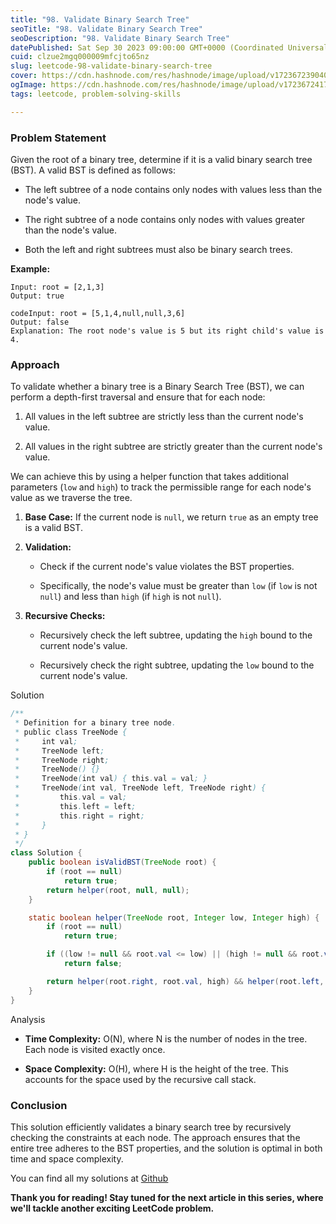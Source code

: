 ```yaml
---
title: "98. Validate Binary Search Tree"
seoTitle: "98. Validate Binary Search Tree"
seoDescription: "98. Validate Binary Search Tree"
datePublished: Sat Sep 30 2023 09:00:00 GMT+0000 (Coordinated Universal Time)
cuid: clzue2mgq000009mfcjto65nz
slug: leetcode-98-validate-binary-search-tree
cover: https://cdn.hashnode.com/res/hashnode/image/upload/v1723672390406/98d8aee0-9dc7-4486-8d79-08a3b4afa727.jpeg
ogImage: https://cdn.hashnode.com/res/hashnode/image/upload/v1723672417270/50c99523-a6ec-49af-b013-ed44f226c6f4.jpeg
tags: leetcode, problem-solving-skills

---
```


### Problem Statement

Given the root of a binary tree, determine if it is a valid binary search tree (BST). A valid BST is defined as follows:

* The left subtree of a node contains only nodes with values less than the node's value.
    
* The right subtree of a node contains only nodes with values greater than the node's value.
    
* Both the left and right subtrees must also be binary search trees.
    

**Example:**

```plaintext
Input: root = [2,1,3]
Output: true
```

```plaintext
codeInput: root = [5,1,4,null,null,3,6]
Output: false
Explanation: The root node's value is 5 but its right child's value is 4.
```

### Approach

To validate whether a binary tree is a Binary Search Tree (BST), we can perform a depth-first traversal and ensure that for each node:

1. All values in the left subtree are strictly less than the current node's value.
    
2. All values in the right subtree are strictly greater than the current node's value.
    

We can achieve this by using a helper function that takes additional parameters (`low` and `high`) to track the permissible range for each node's value as we traverse the tree.

1. **Base Case:** If the current node is `null`, we return `true` as an empty tree is a valid BST.
    
2. **Validation:**
    
    * Check if the current node's value violates the BST properties.
        
    * Specifically, the node's value must be greater than `low` (if `low` is not `null`) and less than `high` (if `high` is not `null`).
        
3. **Recursive Checks:**
    
    * Recursively check the left subtree, updating the `high` bound to the current node's value.
        
    * Recursively check the right subtree, updating the `low` bound to the current node's value.
        

Solution

```java
/**
 * Definition for a binary tree node.
 * public class TreeNode {
 *     int val;
 *     TreeNode left;
 *     TreeNode right;
 *     TreeNode() {}
 *     TreeNode(int val) { this.val = val; }
 *     TreeNode(int val, TreeNode left, TreeNode right) {
 *         this.val = val;
 *         this.left = left;
 *         this.right = right;
 *     }
 * }
 */
class Solution {
    public boolean isValidBST(TreeNode root) {
        if (root == null)
            return true;
        return helper(root, null, null);
    }

    static boolean helper(TreeNode root, Integer low, Integer high) {
        if (root == null)
            return true;

        if ((low != null && root.val <= low) || (high != null && root.val >= high))
            return false;

        return helper(root.right, root.val, high) && helper(root.left, low, root.val);
    }
}
```

Analysis

* **Time Complexity:** O(N), where N is the number of nodes in the tree. Each node is visited exactly once.
    
* **Space Complexity:** O(H), where H is the height of the tree. This accounts for the space used by the recursive call stack.
    

### Conclusion

This solution efficiently validates a binary search tree by recursively checking the constraints at each node. The approach ensures that the entire tree adheres to the BST properties, and the solution is optimal in both time and space complexity.

You can find all my solutions at [Github](https://github.com/salah-jr/My-leetCode-solutions/tree/main/src/com/salah)

**Thank you for reading! Stay tuned for the next article in this series, where we'll tackle another exciting LeetCode problem.**